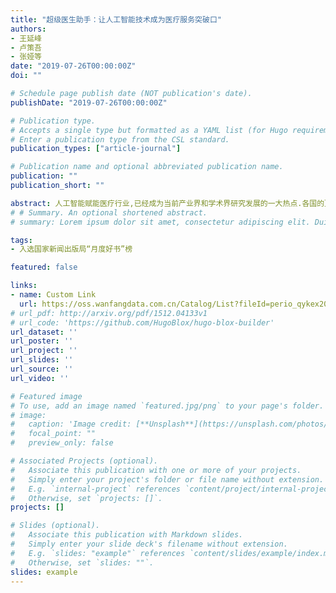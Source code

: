 ```yaml
---
title: "超级医生助手：让人工智能技术成为医疗服务突破口"
authors:
- 王延峰
- 卢策吾
- 张娅等
date: "2019-07-26T00:00:00Z"
doi: ""

# Schedule page publish date (NOT publication's date).
publishDate: "2019-07-26T00:00:00Z"

# Publication type.
# Accepts a single type but formatted as a YAML list (for Hugo requirements).
# Enter a publication type from the CSL standard.
publication_types: ["article-journal"]

# Publication name and optional abbreviated publication name.
publication: ""
publication_short: ""

abstract: 人工智能赋能医疗行业,已经成为当前产业界和学术界研究发展的一大热点.各国的顶尖医院与医学院等都开始与人工智能实验室或公司进行合作,尽早涉足人工智能医疗领域,推进探测、诊断、治疗和管理等方面的应用.由于医疗产业涉及面广、专业及专业亚学科多、流程复杂程度高,人工智能可以应用于多个环节,如医学影像分析、辅助诊断决策、生物技术、就医流程、药物研发、医疗智能语音、机器人护理等领域.
# # Summary. An optional shortened abstract.
# summary: Lorem ipsum dolor sit amet, consectetur adipiscing elit. Duis posuere tellus ac convallis placerat. Proin tincidunt magna sed ex sollicitudin condimentum.

tags:
- 入选国家新闻出版局“月度好书”榜

featured: false

links:
- name: Custom Link
  url: https://oss.wanfangdata.com.cn/Catalog/List?fileId=perio_qykex201902007&transaction=%7B%22id%22%3Anull%2C%22transferOutAccountsStatus%22%3Anull%2C%22transaction%22%3A%7B%22id%22%3A%221797923820653363200%22%2C%22status%22%3A1%2C%22createDateTime%22%3Anull%2C%22payDateTime%22%3A1717493417310%2C%22authToken%22%3A%22TGT-2807113-3dF9YavpPFRlJ7ZMEtWFbs6KTPHF09LPHhLFid3cFssV2EvTJN-auth-iploginservice-6995b8c4b5-rwjpx%22%2C%22user%22%3A%7B%22accountType%22%3A%22Group%22%2C%22key%22%3A%22shjtdxip%22%7D%2C%22transferIn%22%3A%7B%22accountType%22%3A%22Income%22%2C%22key%22%3A%22PeriodicalFulltext%22%7D%2C%22transferOut%22%3A%7B%22GTimeLimit.shjtdxip%22%3A3.0%7D%2C%22turnover%22%3A3.0%2C%22orderTurnover%22%3A3.0%2C%22productDetail%22%3A%22perio_qykex201902007%22%2C%22productTitle%22%3Anull%2C%22userIP%22%3A%22202.120.39.204%22%2C%22organName%22%3Anull%2C%22memo%22%3Anull%2C%22orderUser%22%3A%22shjtdxip%22%2C%22orderChannel%22%3A%22pc%22%2C%22payTag%22%3A%22%22%2C%22webTransactionRequest%22%3Anull%2C%22signature%22%3A%22MytF6iU%2Fn2QYhupd5cUTCVlEwds7jvQPh4Rxiba7B8ngAL7SPBvC7Rv3KgxSR9xSm4atSVcdMfIz%5CnOUsxfgn0NoGaH6UOo1CoH41IUZEZMAPqV%2BhVmaKHXTOdCpMPrcbULuho%2BhD930lXiCHYAkctpRnG%5CneJJ%2FpXDD3bDtiU1LJ68%3D%22%7D%2C%22isCache%22%3Afalse%7D
# url_pdf: http://arxiv.org/pdf/1512.04133v1
# url_code: 'https://github.com/HugoBlox/hugo-blox-builder'
url_dataset: ''
url_poster: ''
url_project: ''
url_slides: ''
url_source: ''
url_video: ''

# Featured image
# To use, add an image named `featured.jpg/png` to your page's folder. 
# image:
#   caption: 'Image credit: [**Unsplash**](https://unsplash.com/photos/s9CC2SKySJM)'
#   focal_point: ""
#   preview_only: false

# Associated Projects (optional).
#   Associate this publication with one or more of your projects.
#   Simply enter your project's folder or file name without extension.
#   E.g. `internal-project` references `content/project/internal-project/index.md`.
#   Otherwise, set `projects: []`.
projects: []

# Slides (optional).
#   Associate this publication with Markdown slides.
#   Simply enter your slide deck's filename without extension.
#   E.g. `slides: "example"` references `content/slides/example/index.md`.
#   Otherwise, set `slides: ""`.
slides: example
---
```


